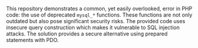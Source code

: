 This repository demonstrates a common, yet easily overlooked, error in PHP code: the use of deprecated `mysql_*` functions. These functions are not only outdated but also pose significant security risks. The provided code uses insecure query construction which makes it vulnerable to SQL injection attacks.  The solution provides a secure alternative using prepared statements with PDO.